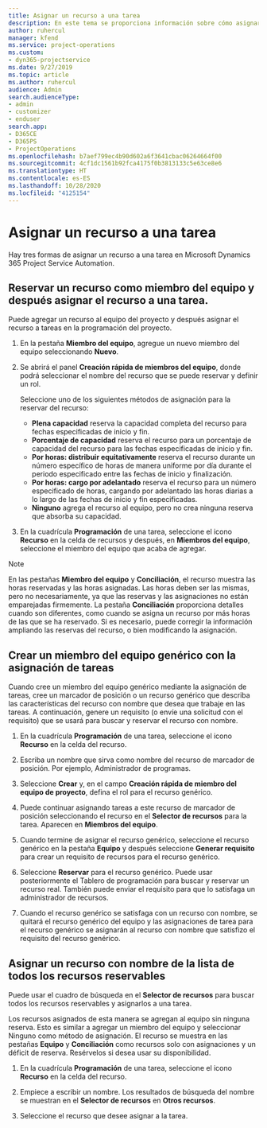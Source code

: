 ```yaml
---
title: Asignar un recurso a una tarea
description: En este tema se proporciona información sobre cómo asignar recursos a tareas.
author: ruhercul
manager: kfend
ms.service: project-operations
ms.custom:
- dyn365-projectservice
ms.date: 9/27/2019
ms.topic: article
ms.author: ruhercul
audience: Admin
search.audienceType:
- admin
- customizer
- enduser
search.app:
- D365CE
- D365PS
- ProjectOperations
ms.openlocfilehash: b7aef799ec4b90d602a6f3641cbac06264664f00
ms.sourcegitcommit: 4cf1dc1561b92fca4175f0b3813133c5e63ce8e6
ms.translationtype: HT
ms.contentlocale: es-ES
ms.lasthandoff: 10/28/2020
ms.locfileid: "4125154"
---
```

# <a name="assign-a-resource-to-a-task"></a>Asignar un recurso a una tarea

Hay tres formas de asignar un recurso a una tarea en Microsoft Dynamics 365 Project Service Automation.

## <a name="book-a-resource-as-a-team-member-and-then-assign-the-resource-to-a-task"></a>Reservar un recurso como miembro del equipo y después asignar el recurso a una tarea.

Puede agregar un recurso al equipo del proyecto y después asignar el recurso a tareas en la programación del proyecto.

1. En la pestaña **Miembro del equipo**, agregue un nuevo miembro del equipo seleccionando **Nuevo**. 

2. Se abrirá el panel **Creación rápida de miembros del equipo**, donde podrá seleccionar el nombre del recurso que se puede reservar y definir un rol. 

    Seleccione uno de los siguientes métodos de asignación para la reservar del recurso:

    - **Plena capacidad** reserva la capacidad completa del recurso para fechas especificadas de inicio y fin.
    - **Porcentaje de capacidad** reserva el recurso para un porcentaje de capacidad del recurso para las fechas especificadas de inicio y fin.
    - **Por horas: distribuir equitativamente** reserva el recurso durante un número específico de horas de manera uniforme por día durante el periodo especificado entre las fechas de inicio y finalización.
    - **Por horas: cargo por adelantado** reserva el recurso para un número especificado de horas, cargando por adelantado las horas diarias a lo largo de las fechas de inicio y fin especificadas.
    - **Ninguno** agrega el recurso al equipo, pero no crea ninguna reserva que absorba su capacidad.

3. En la cuadrícula **Programación** de una tarea, seleccione el icono **Recurso** en la celda de recursos y después, en **Miembros del equipo**, seleccione el miembro del equipo que acaba de agregar. 

> [!NOTE]
> En las pestañas **Miembro del equipo** y **Conciliación**, el recurso muestra las horas reservadas y las horas asignadas. Las horas deben ser las mismas, pero no necesariamente, ya que las reservas y las asignaciones no están emparejadas firmemente. La pestaña **Conciliación** proporciona detalles cuando son diferentes, como cuando se asigna un recurso por más horas de las que se ha reservado. Si es necesario, puede corregir la información ampliando las reservas del recurso, o bien modificando la asignación.

## <a name="create-a-generic-team-member-through-task-assignment"></a>Crear un miembro del equipo genérico con la asignación de tareas

Cuando cree un miembro del equipo genérico mediante la asignación de tareas, cree un marcador de posición o un recurso genérico que describa las características del recurso con nombre que desea que trabaje en las tareas. A continuación, genere un requisito (o envíe una solicitud con el requisito) que se usará para buscar y reservar el recurso con nombre.

1. En la cuadrícula **Programación** de una tarea, seleccione el icono **Recurso** en la celda del recurso.

2. Escriba un nombre que sirva como nombre del recurso de marcador de posición. Por ejemplo, Administrador de programas.

3. Seleccione **Crear** y, en el campo **Creación rápida de miembro del equipo de proyecto**, defina el rol para el recurso genérico.

4. Puede continuar asignando tareas a este recurso de marcador de posición seleccionando el recurso en el **Selector de recursos** para la tarea. Aparecen en **Miembros del equipo**.

5. Cuando termine de asignar el recurso genérico, seleccione el recurso genérico en la pestaña **Equipo** y después seleccione **Generar requisito** para crear un requisito de recursos para el recurso genérico.

6. Seleccione **Reservar** para el recurso genérico. Puede usar posteriormente el Tablero de programación para buscar y reservar un recurso real. También puede enviar el requisito para que lo satisfaga un administrador de recursos.

7. Cuando el recurso genérico se satisfaga con un recurso con nombre, se quitará el recurso genérico del equipo y las asignaciones de tarea para el recurso genérico se asignarán al recurso con nombre que satisfizo el requisito del recurso genérico.

## <a name="assign-a-named-resource-from-the-list-of-all-bookable-resources"></a>Asignar un recurso con nombre de la lista de todos los recursos reservables

Puede usar el cuadro de búsqueda en el **Selector de recursos** para buscar todos los recursos reservables y asignarlos a una tarea.

Los recursos asignados de esta manera se agregan al equipo sin ninguna reserva. Esto es similar a agregar un miembro del equipo y seleccionar Ninguno como método de asignación. El recurso se muestra en las pestañas **Equipo** y **Conciliación** como recursos solo con asignaciones y un déficit de reserva. Resérvelos si desea usar su disponibilidad.

1. En la cuadrícula **Programación** de una tarea, seleccione el icono **Recurso** en la celda del recurso.

2. Empiece a escribir un nombre. Los resultados de búsqueda del nombre se muestran en el **Selector de recursos** en **Otros recursos**.

3. Seleccione el recurso que desee asignar a la tarea.

